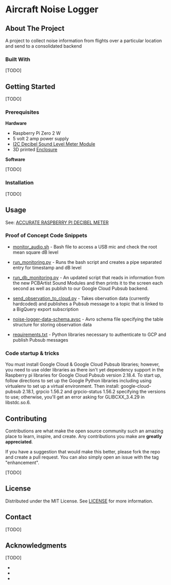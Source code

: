 # Aircraft Noise Logger

## About The Project

A project to collect noise information from flights over a particular location and send to a consolidated backend

### Built With

[TODO]

## Getting Started

[TODO]

### Prerequisites

**Hardware**

- Raspberry Pi Zero 2 W
- 5 volt 2 amp power supply
- [I2C Decibel Sound Level Meter Module](https://pcbartists.com/product/i2c-decibel-sound-level-meter-module/)
- 3D printed [Enclosure](Enclosure/README.md)

**Software**

[TODO]

### Installation

[TODO]

## Usage

See: [ACCURATE RASPBERRY PI DECIBEL METER](https://pcbartists.com/product-documentation/accurate-raspberry-pi-decibel-meter/)

### Proof of Concept Code Snippets

* [monitor_audio.sh](monitor_audio.sh) - Bash file to access a USB mic and check the root mean square dB level

* [run_monitoring.py](run_monitoring.py) - Runs the bash script and creates a pipe separated entry for timestamp and dB level

* [run_db_monitoring.py](run_db_monitoring.py) - An updated script that reads in information from the new PCBArtist Sound Modules and then prints it to the screen each second as well as publish to our Google Cloud Pubsub backend.

* [send_observation_to_cloud.py](send_observation_to_cloud.py) - Takes obervation data (currently hardcoded) and publishes a Pubsub message to a topic that is linked to a BigQuery export subscription

* [noise-logger-data-schema.avsc](noise-logger-data-schema.avsc) - Avro schema file specifying the table structure for storing observation data

* [requirements.txt](requirements.txt) - Python libraries necessary to authenticate to GCP and publish Pubsub messages

### Code startup & tricks
You must install Google Cloud & Google Cloud Pubsub libraries; however, you need to use older libraries as there isn't yet dependency support in the Raspberry pi libraries for Google Cloud Pubsub version 2.18.4. To start up, follow directions to set up the Google Python libraries including using virtualenv to set up a virtual environment. Then install:
google-cloud-pubsub 2.18.1, 
grpcio 1.56.2 and 
grpcio-status 1.56.2
specifying the versions to use; otherwise, you'll get an error asking for GLIBCXX_3.4.29 in libstdc.so.6.


## Contributing

Contributions are what make the open source community such an amazing place to learn, inspire, and create. Any contributions you make are **greatly appreciated**.

If you have a suggestion that would make this better, please fork the repo and create a pull request. You can also simply open an issue with the tag "enhancement".

[TODO]

## License

Distributed under the MIT License. See [LICENSE](LICENSE) for more information.

## Contact

[TODO]

## Acknowledgments

[TODO]

* []()
* []()
* []()